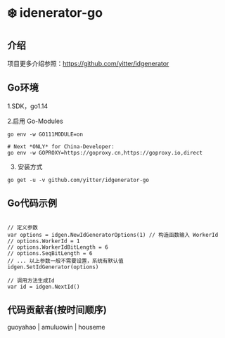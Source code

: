 #  ❄️ idenerator-go

## 介绍
项目更多介绍参照：https://github.com/yitter/idgenerator

## Go环境

1.SDK，go1.14

2.启用 Go-Modules

```
go env -w GO111MODULE=on

# Next *ONLY* for China-Developer:
go env -w GOPROXY=https://goproxy.cn,https://goproxy.io,direct

```

3. 安装方式

```
go get -u -v github.com/yitter/idgenerator-go
```

## Go代码示例
```

// 定义参数
var options = idgen.NewIdGeneratorOptions(1) // 构造函数输入 WorkerId
// options.WorkerId = 1
// options.WorkerIdBitLength = 6
// options.SeqBitLength = 6
// ... 以上参数一般不需要设置，系统有默认值
idgen.SetIdGenerator(options)

// 调用方法生成Id
var id = idgen.NextId()

```

## 代码贡献者(按时间顺序)
guoyahao | amuluowin | houseme

